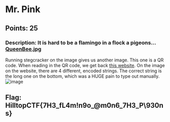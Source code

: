 # **Mr. Pink**
## Points: 25
### **Description:** It is hard to be a flamingo in a flock a pigeons… [QueenBee.jpg](https://capturetheflag.online/files/dc4905ecb840d0aca353bc42bae82780/QueenBee.jpg)

Running stegcracker on the image gives us another image. This one is a QR code. When reading in the QR code, we get back [this website](https://medium.com/@MrPiink/-d4579853c5eb).
On the image on the website, there are 4 different, encoded strings. The correct string is the long one on the bottom, which was a HUGE pain to type out manually.
![image](images/flamingo.png)

## **Flag:** HilltopCTF{7H3_fL4m!n9o_@m0n6_7H3_P\930ns}
